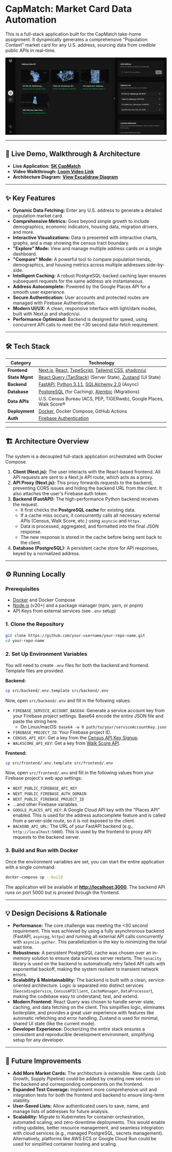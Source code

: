 # CapMatch: Market Card Data Automation

This is a full-stack application built for the CapMatch take-home assignment. It dynamically generates a comprehensive "Population Context" market card for any U.S. address, sourcing data from credible public APIs in real-time.

![CapMatch Application Screenshot](./screenshot.png)

---

## 🚀 Live Demo, Walkthrough & Architecture

*   **Live Application:** **[SK CapMatch](https://sk-capmatch.existence.technology)**
*   **Video Walkthrough:** **[Loom Video Link](https://www.loom.com/share/your-video-link)**
*   **Architecture Diagram:** **[View Excalidraw Diagram](./diagram.excalidraw)**

---

## ✨ Key Features

*   **Dynamic Data Fetching:** Enter any U.S. address to generate a detailed population market card.
*   **Comprehensive Metrics:** Goes beyond simple growth to include demographics, economic indicators, housing data, migration drivers, and more.
*   **Interactive Visualizations:** Data is presented with interactive charts, graphs, and a map showing the census tract boundary.
*   **"Explore" Mode:** View and manage multiple address cards on a single dashboard.
*   **"Compare" Mode:** A powerful tool to compare population trends, demographics, and housing metrics across multiple addresses side-by-side.
*   **Intelligent Caching:** A robust PostgreSQL-backed caching layer ensures subsequent requests for the same address are instantaneous.
*   **Address Autocomplete:** Powered by the Google Places API for a smooth user experience.
*   **Secure Authentication:** User accounts and protected routes are managed with Firebase Authentication.
*   **Modern UI/UX:** A clean, responsive interface with light/dark modes, built with Next.js and shadcn/ui.
*   **Performance Optimized:** Backend is designed for speed, using concurrent API calls to meet the <30 second data-fetch requirement.

---

## 🛠️ Tech Stack

| Category      | Technology                                                              |
|---------------|-------------------------------------------------------------------------|
| **Frontend**  | [Next.js](https://nextjs.org/), [React](https://reactjs.org/), [TypeScript](https://www.typescriptlang.org/), [Tailwind CSS](https://tailwindcss.com/), [shadcn/ui](https://ui.shadcn.com/) |
| **State Mgmt**| [React Query (TanStack)](https://tanstack.com/query/latest) (Server State), [Zustand](https://zustand-demo.pmnd.rs/) (UI State) |
| **Backend**   | [FastAPI](https://fastapi.tiangolo.com/), [Python 3.11](https://www.python.org/), [SQLAlchemy 2.0](https://www.sqlalchemy.org/) (Async) |
| **Database**  | [PostgreSQL](https://www.postgresql.org/) (for Caching), [Alembic](https://alembic.sqlalchemy.org/) (Migrations) |
| **Data APIs** | U.S. Census Bureau (ACS, PEP, TIGERweb), Google Places, Walk Score®      |
| **Deployment**| [Docker](https://www.docker.com/), Docker Compose, GitHub Actions                         |
| **Auth**      | [Firebase Authentication](https://firebase.google.com/docs/auth)        |

---

## 🏗️ Architecture Overview

The system is a decoupled full-stack application orchestrated with Docker Compose.

1.  **Client (Next.js):** The user interacts with the React-based frontend. All API requests are sent to a Next.js API route, which acts as a proxy.
2.  **API Proxy (Next.js):** This proxy forwards requests to the backend, preventing CORS issues and hiding the backend URL from the client. It also attaches the user's Firebase auth token.
3.  **Backend (FastAPI):** The high-performance Python backend receives the request.
    *   It first checks the **PostgreSQL cache** for existing data.
    *   If a cache miss occurs, it concurrently calls all necessary external APIs (Census, Walk Score, etc.) using `asyncio` and `httpx`.
    *   Data is processed, aggregated, and formatted into the final JSON response.
    *   The new response is stored in the cache before being sent back to the client.
4.  **Database (PostgreSQL):** A persistent cache store for API responses, keyed by a normalized address.

---

## ⚙️ Running Locally

### Prerequisites

*   [Docker](https://www.docker.com/get-started/) and Docker Compose
*   [Node.js](https://nodejs.org/) (v20+) and a package manager (npm, yarn, or pnpm)
*   API Keys from external services (see `.env` setup)

### 1. Clone the Repository

```bash
git clone https://github.com/your-username/your-repo-name.git
cd your-repo-name
```

### 2. Set Up Environment Variables

You will need to create `.env` files for both the backend and frontend. Template files are provided.

**Backend:**

```bash
cp src/backend/.env.template src/backend/.env
```

Now, open `src/backend/.env` and fill in the following values:
*   `FIREBASE_SERVICE_ACCOUNT_BASE64`: Generate a service account key from your Firebase project settings. Base64 encode the entire JSON file and paste the string here.
    *   On Linux/macOS: `base64 -w 0 path/to/your/serviceAccountKey.json`
*   `FIREBASE_PROJECT_ID`: Your Firebase project ID.
*   `CENSUS_API_KEY`: Get a key from the [Census API Key Signup](https://api.census.gov/data/key_signup.html).
*   `WALKSCORE_API_KEY`: Get a key from [Walk Score API](https://www.walkscore.com/professional/api.php).

**Frontend:**

```bash
cp src/frontend/.env.template src/frontend/.env
```

Now, open `src/frontend/.env` and fill in the following values from your Firebase project's web app settings:
*   `NEXT_PUBLIC_FIREBASE_API_KEY`
*   `NEXT_PUBLIC_FIREBASE_AUTH_DOMAIN`
*   `NEXT_PUBLIC_FIREBASE_PROJECT_ID`
*   ...and other Firebase variables.
*   `GOOGLE_PLACES_API_KEY`: A Google Cloud API key with the "Places API" enabled. This is used for the address autocomplete feature and is called from a server-side route, so it is not exposed to the client.
*   `BACKEND_API_URL`: The URL of your FastAPI backend (e.g., `http://localhost:5000`). This is used by the frontend to proxy API requests to the backend server.

### 3. Build and Run with Docker

Once the environment variables are set, you can start the entire application with a single command:

```bash
docker-compose up --build
```

The application will be available at **[http://localhost:3000](http://localhost:3000)**. The backend API runs on port 5000 but is proxied through the frontend.

---

## 💡 Design Decisions & Rationale

*   **Performance:** The core challenge was meeting the <30 second requirement. This was achieved by using a fully asynchronous backend (FastAPI, `asyncpg`, `httpx`) and running all external API calls concurrently with `asyncio.gather`. This parallelization is the key to minimizing the total wait time.
*   **Robustness:** A persistent PostgreSQL cache was chosen over an in-memory solution to ensure data survives server restarts. The `tenacity` library is used on the backend to automatically retry failed API calls with exponential backoff, making the system resilient to transient network errors.
*   **Scalability & Maintainability:** The backend is built with a clean, service-oriented architecture. Logic is separated into distinct services (`GeocodingService`, `CensusAPIClient`, `CacheManager`, `DataProcessor`), making the codebase easy to understand, test, and extend.
*   **Modern Frontend:** React Query was chosen to handle server state, caching, and data fetching on the client. This simplifies logic, eliminates boilerplate, and provides a great user experience with features like automatic refetching and error handling. Zustand is used for minimal, shared UI state (like the current mode).
*   **Developer Experience:** Dockerizing the entire stack ensures a consistent and reproducible development environment, simplifying setup for any developer.

---

## 🔮 Future Improvements

*   **Add More Market Cards:** The architecture is extensible. New cards (Job Growth, Supply Pipeline) could be added by creating new services on the backend and corresponding components on the frontend.
*   **Expanded Test Coverage:** Implement more comprehensive unit and integration tests for both the frontend and backend to ensure long-term stability.
*   **User-Saved Lists:** Allow authenticated users to save, name, and manage lists of addresses for future analysis.
* **Scalability:** Migrate to Kubernetes for container orchestration, automated scaling, and zero-downtime deployments. This would enable rolling updates, better resource management, and seamless integration with cloud services (e.g., managed PostgreSQL, secrets management). Alternatively, platforms like AWS ECS or Google Cloud Run could be used for simplified container hosting and scaling.